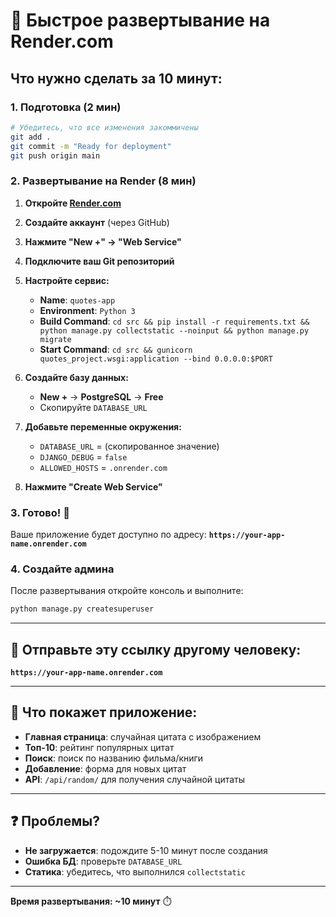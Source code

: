 # 🚀 Быстрое развертывание на Render.com

## Что нужно сделать за 10 минут:

### 1. Подготовка (2 мин)
```bash
# Убедитесь, что все изменения закоммичены
git add .
git commit -m "Ready for deployment"
git push origin main
```

### 2. Развертывание на Render (8 мин)

1. **Откройте [Render.com](https://render.com)**
2. **Создайте аккаунт** (через GitHub)
3. **Нажмите "New +" → "Web Service"**
4. **Подключите ваш Git репозиторий**
5. **Настройте сервис:**
   - **Name**: `quotes-app`
   - **Environment**: `Python 3`
   - **Build Command**: `cd src && pip install -r requirements.txt && python manage.py collectstatic --noinput && python manage.py migrate`
   - **Start Command**: `cd src && gunicorn quotes_project.wsgi:application --bind 0.0.0.0:$PORT`

6. **Создайте базу данных:**
   - **New +** → **PostgreSQL** → **Free**
   - Скопируйте `DATABASE_URL`

7. **Добавьте переменные окружения:**
   - `DATABASE_URL` = (скопированное значение)
   - `DJANGO_DEBUG` = `false`
   - `ALLOWED_HOSTS` = `.onrender.com`

8. **Нажмите "Create Web Service"**

### 3. Готово! 🎉

Ваше приложение будет доступно по адресу:
**`https://your-app-name.onrender.com`**

### 4. Создайте админа
После развертывания откройте консоль и выполните:
```bash
python manage.py createsuperuser
```

---

## 🔗 Отправьте эту ссылку другому человеку:
**`https://your-app-name.onrender.com`**

---

## 📱 Что покажет приложение:

- **Главная страница**: случайная цитата с изображением
- **Топ-10**: рейтинг популярных цитат  
- **Поиск**: поиск по названию фильма/книги
- **Добавление**: форма для новых цитат
- **API**: `/api/random/` для получения случайной цитаты

---

## ❓ Проблемы?

- **Не загружается**: подождите 5-10 минут после создания
- **Ошибка БД**: проверьте `DATABASE_URL`
- **Статика**: убедитесь, что выполнился `collectstatic`

---

**Время развертывания: ~10 минут** ⏱️
